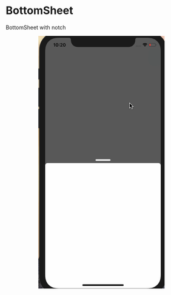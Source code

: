 # BottomSheet
BottomSheet with notch

<p align="center">
<img src="https://github.com/badrinathvm/BottomSheet/blob/master/images/bottomSheet.gif" alt="BottomSheet"/>
</p>
